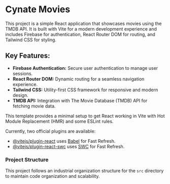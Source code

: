 # Cynate Movies

This project is a simple React application that showcases movies using the TMDB API. It is built with Vite for a modern development experience and includes Firebase for authentication, React Router DOM for routing, and Tailwind CSS for styling.

## Key Features:

- **Firebase Authentication:** Secure user authentication to manage user sessions.
- **React Router DOM:** Dynamic routing for a seamless navigation experience.
- **Tailwind CSS:** Utility-first CSS framework for responsive and modern design.
- **TMDB API:** Integration with The Movie Database (TMDB) API for fetching movie data.

This template provides a minimal setup to get React working in Vite with Hot Module Replacement (HMR) and some ESLint rules.

Currently, two official plugins are available:

- [@vitejs/plugin-react](https://github.com/vitejs/vite-plugin-react/blob/main/packages/plugin-react/README.md) uses [Babel](https://babeljs.io/) for Fast Refresh.
- [@vitejs/plugin-react-swc](https://github.com/vitejs/vite-plugin-react-swc) uses [SWC](https://swc.rs/) for Fast Refresh.

### Project Structure

This project follows an industrial organization structure for the `src` directory to maintain code organization and scalability.
